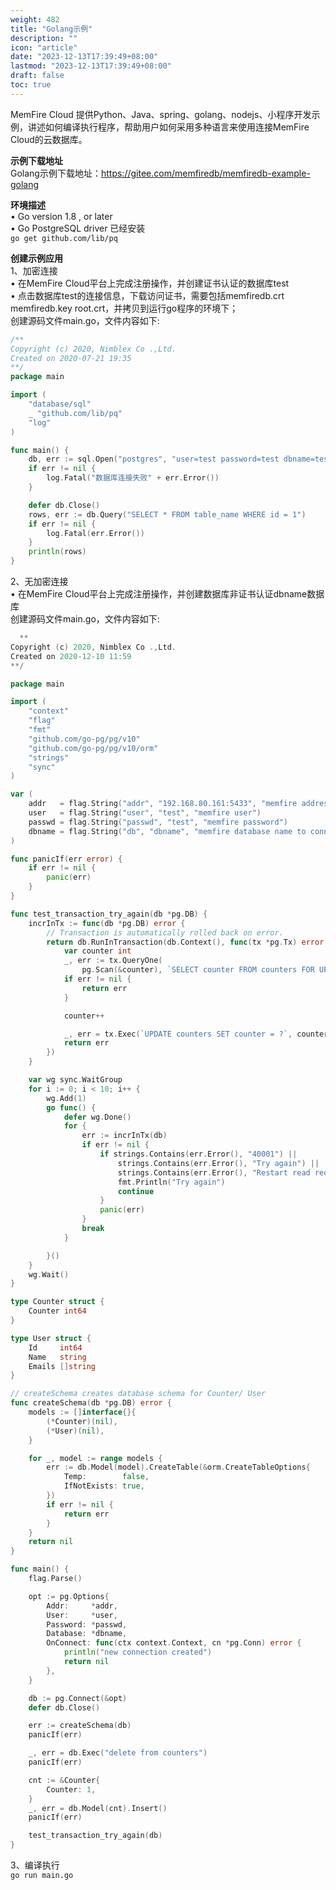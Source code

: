 ```yaml
---
weight: 482
title: "Golang示例"
description: ""
icon: "article"
date: "2023-12-13T17:39:49+08:00"
lastmod: "2023-12-13T17:39:49+08:00"
draft: false
toc: true
---
```




MemFire Cloud 提供Python、Java、spring、golang、nodejs、小程序开发示例，讲述如何编译执行程序，帮助用户如何采用多种语言来使用连接MemFire Cloud的云数据库。   

 **示例下载地址**   
 Golang示例下载地址：https://gitee.com/memfiredb/memfiredb-example-golang    

**环境描述**    
•	Go version 1.8 , or later   
•	Go PostgreSQL driver 已经安装  
``` go get github.com/lib/pq  ```  


**创建示例应用**   
1、加密连接  
•	在MemFire Cloud平台上完成注册操作，并创建证书认证的数据库test  
•	点击数据库test的连接信息，下载访问证书，需要包括memfiredb.crt memfiredb.key root.crt，并拷贝到运行go程序的环境下；  
创建源码文件main.go，文件内容如下:  

```go
/**
Copyright (c) 2020, Nimblex Co .,Ltd.
Created on 2020-07-21 19:35
**/
package main

import (
	"database/sql"
	_ "github.com/lib/pq"
	"log"
)

func main() {
	db, err := sql.Open("postgres", "user=test password=test dbname=test host=192.168.80.161 port=5433 sslmode=require sslcert=./memfiredb.crt sslkey=./memfiredb.key sslrootcert=./ca.crt")
	if err != nil {
		log.Fatal("数据库连接失败" + err.Error())
	}

	defer db.Close()
	rows, err := db.Query("SELECT * FROM table_name WHERE id = 1")
	if err != nil {
		log.Fatal(err.Error())
	}
	println(rows)
}

```
2、无加密连接  
•	在MemFire Cloud平台上完成注册操作，并创建数据库非证书认证dbname数据库  
创建源码文件main.go，文件内容如下:  

```go
  **
Copyright (c) 2020, Nimblex Co .,Ltd.
Created on 2020-12-10 11:59
**/

package main

import (
	"context"
	"flag"
	"fmt"
	"github.com/go-pg/pg/v10"
	"github.com/go-pg/pg/v10/orm"
	"strings"
	"sync"
)

var (
	addr   = flag.String("addr", "192.168.80.161:5433", "memfire address to connect")
	user   = flag.String("user", "test", "memfire user")
	passwd = flag.String("passwd", "test", "memfire password")
	dbname = flag.String("db", "dbname", "memfire database name to connect")
)

func panicIf(err error) {
	if err != nil {
		panic(err)
	}
}

func test_transaction_try_again(db *pg.DB) {
	incrInTx := func(db *pg.DB) error {
		// Transaction is automatically rolled back on error.
		return db.RunInTransaction(db.Context(), func(tx *pg.Tx) error {
			var counter int
			_, err := tx.QueryOne(
				pg.Scan(&counter), `SELECT counter FROM counters FOR UPDATE`)
			if err != nil {
				return err
			}

			counter++

			_, err = tx.Exec(`UPDATE counters SET counter = ?`, counter)
			return err
		})
	}

	var wg sync.WaitGroup
	for i := 0; i < 10; i++ {
		wg.Add(1)
		go func() {
			defer wg.Done()
			for {
				err := incrInTx(db)
				if err != nil {
					if strings.Contains(err.Error(), "40001") ||
						strings.Contains(err.Error(), "Try again") ||
						strings.Contains(err.Error(), "Restart read required") {
						fmt.Println("Try again")
						continue
					}
					panic(err)
				}
				break
			}

		}()
	}
	wg.Wait()
}

type Counter struct {
	Counter int64
}

type User struct {
	Id     int64
	Name   string
	Emails []string
}

// createSchema creates database schema for Counter/ User
func createSchema(db *pg.DB) error {
	models := []interface{}{
		(*Counter)(nil),
		(*User)(nil),
	}

	for _, model := range models {
		err := db.Model(model).CreateTable(&orm.CreateTableOptions{
			Temp:        false,
			IfNotExists: true,
		})
		if err != nil {
			return err
		}
	}
	return nil
}

func main() {
	flag.Parse()

	opt := pg.Options{
		Addr:     *addr,
		User:     *user,
		Password: *passwd,
		Database: *dbname,
		OnConnect: func(ctx context.Context, cn *pg.Conn) error {
			println("new connection created")
			return nil
		},
	}

	db := pg.Connect(&opt)
	defer db.Close()

	err := createSchema(db)
	panicIf(err)

	_, err = db.Exec("delete from counters")
	panicIf(err)

	cnt := &Counter{
		Counter: 1,
	}
	_, err = db.Model(cnt).Insert()
	panicIf(err)

	test_transaction_try_again(db)
}

```

3、编译执行    
``` go run main.go ```  


